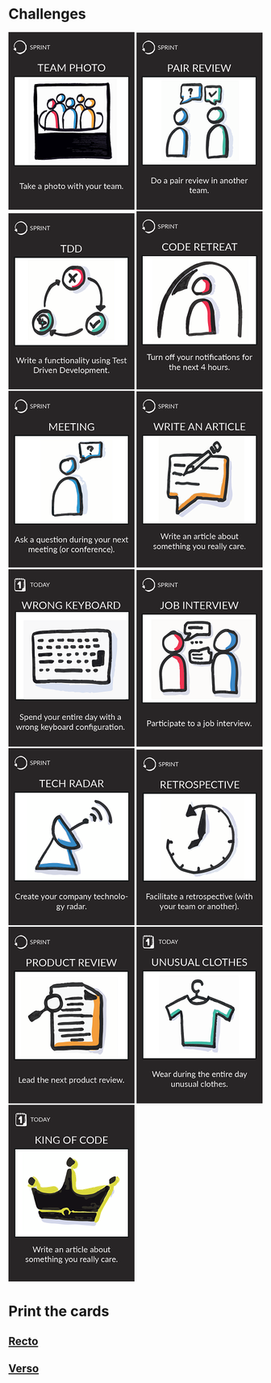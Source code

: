 # Challenges
[![Take a photo with your team](images/team-photo.png)](team-photo.md)
[![Do a pair review in an other team](images/pair-review.png)](pair-review.md)
[![Write a functionality using TDD](images/tdd.png)](tdd.md)
[![Code retreat](images/code-retreat.png)](code-retreat.md)
[![Ask a question during your next meeting](images/meeting-question.png)](meeting-question.md)
[![Write an article](images/write-article.png)](write-article.md)
[![Wrong keyboard](images/wrong-keyboard.png)](wrong-keyboard.md)
[![Participate to a job interview](images/job-interview.png)](job-interview.md)
[![Technology radar](images/tech-radar.png)](tech-radar.md)
[![Facilitate a retrospective](images/retrospective.png)](retrospective.md)
[![Lead a product review](images/product-review.png)](product-review.md)
[![Wear unusual clothes](images/unusual-clothes.png)](unusual-clothes.md)
[![King of code](images/king-of-code.png)](king-of-code.md)

# Print the cards
## [Recto](../cards/challenge-recto.pdf)  
## [Verso](../cards/challenge-verso.pdf)